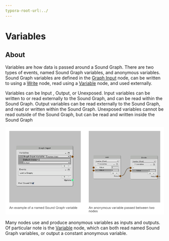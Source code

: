 ```yaml
---
typora-root-url:../
---
```


# Variables

## About

Variables are how data is passed around a Sound Graph. There are two types of events, named Sound Graph variables, and anonymous variables. Sound Graph variables are defined in the [Graph Input](/Docs/Nodes/Signal-Sources/Graph-Inputs) node, can be written to using a [Write](/Docs/Nodes/Variables/Write) node, read using a [Variable](/Docs/Nodes/Variables/Variable) node, and used externally.

Variables can be Input , Output, or Unexposed. Input variables can be written to or read externally to the Sound Graph, and can be read within the Sound Graph. Output variables can be read externally to the Sound Graph, and read or written within the Sound Graph. Unexposed variables cannot be read outside of the Sound Graph, but can be read and written inside the Sound Graph

![Named VS Anonymous Variables](/IMG/NamedVSAnonymousVariables.png)

Many nodes use and produce anonymous variables as inputs and outputs. Of particular note is the [Variable](/Docs/Nodes/Variables/Variable) node, which can both read named Sound Graph variables, or output a constant anonymous variable.

